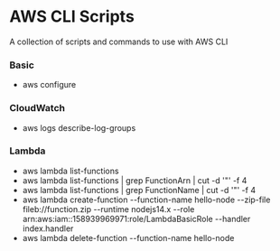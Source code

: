 # AWS CLI Scripts

A collection of scripts and commands to use with AWS CLI

### Basic

- aws configure

### CloudWatch

- aws logs describe-log-groups

### Lambda

- aws lambda list-functions
- aws lambda list-functions | grep FunctionArn | cut -d '"' -f 4
- aws lambda list-functions | grep FunctionName | cut -d '"' -f 4
- aws lambda create-function --function-name hello-node --zip-file fileb://function.zip --runtime nodejs14.x --role arn:aws:iam::158939969971:role/LambdaBasicRole --handler index.handler
- aws lambda delete-function --function-name hello-node
